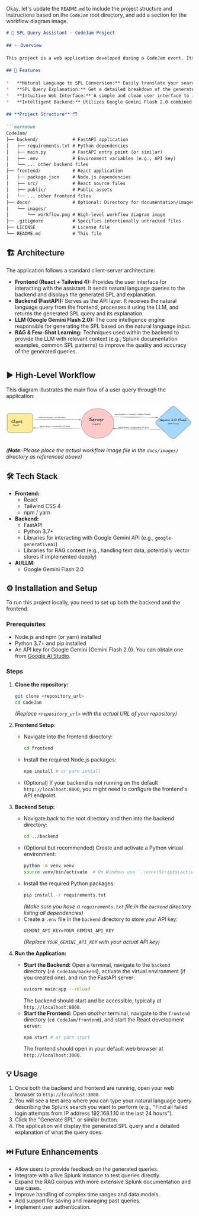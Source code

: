 Okay, let's update the `README.md` to include the project structure and instructions based on the `CodeJam` root directory, and add a section for the workflow diagram image.

```markdown
# 🧠 SPL Query Assistant - CodeJam Project

## ✨ Overview

This project is a web application developed during a CodeJam event. Its primary function is to act as an intelligent assistant for Splunk users. It allows users to enter complex search requirements in natural language (plain English), and the backend, powered by a Large Language Model, translates that request into a valid Splunk Search Processing Language (SPL) query, providing a clear explanation of the generated query.

## 🚀 Features

*   **Natural Language to SPL Conversion:** Easily translate your search needs from human language into precise SPL syntax.
*   **SPL Query Explanation:** Get a detailed breakdown of the generated SPL query, helping you understand each command and its purpose.
*   **Intuitive Web Interface:** A simple and clean user interface to input your queries and view the results.
*   **Intelligent Backend:** Utilizes Google Gemini Flash 2.0 combined with RAG (Retrieval Augmented Generation) and Few-Shot Learning techniques for accurate and relevant query generation.

## **Project Structure** 🗂️

```markdown
CodeJam/
├── backend/             # FastAPI application
│   ├── requirements.txt # Python dependencies
│   ├── main.py          # FastAPI entry point (or similar)
│   ├── .env             # Environment variables (e.g., API key)
│   └── ... other backend files
├── frontend/            # React application
│   ├── package.json     # Node.js dependencies
│   ├── src/             # React source files
│   ├── public/          # Public assets
│   └── ... other frontend files
├── docs/                # Optional: Directory for documentation/images
│   └── images/
│       └── workflow.png # High-level workflow diagram image
├── .gitignore           # Specifies intentionally untracked files
├── LICENSE              # License file
└── README.md            # This file
```

## 🏗️ Architecture

The application follows a standard client-server architecture:

*   **Frontend (React + Tailwind 4):** Provides the user interface for interacting with the assistant. It sends natural language queries to the backend and displays the generated SPL and explanation.
*   **Backend (FastAPI):** Serves as the API layer. It receives the natural language query from the frontend, processes it using the LLM, and returns the generated SPL query and its explanation.
*   **LLM (Google Gemini Flash 2.0):** The core intelligence engine responsible for generating the SPL based on the natural language input.
*   **RAG & Few-Shot Learning:** Techniques used within the backend to provide the LLM with relevant context (e.g., Splunk documentation examples, common SPL patterns) to improve the quality and accuracy of the generated queries.

```mermaid

```

## ▶️ High-Level Workflow

This diagram illustrates the main flow of a user query through the application:

![High-Level Workflow Diagram](./docs/images/Codejam.png)

*(**Note:** Please place the actual workflow image file in the `docs/images/` directory as referenced above)*

## 🛠️ Tech Stack

*   **Frontend:**
    *   React
    *   Tailwind CSS 4
    *   npm / yarn
*   **Backend:**
    *   FastAPI
    *   Python 3.7+
    *   Libraries for interacting with Google Gemini API (e.g., `google-generativeai`)
    *   Libraries for RAG context (e.g., handling text data, potentially vector stores if implemented deeply)
*   **AI/LLM:**
    *   Google Gemini Flash 2.0

## ⚙️ Installation and Setup

To run this project locally, you need to set up both the backend and the frontend.

### Prerequisites

*   Node.js and npm (or yarn) installed
*   Python 3.7+ and pip installed
*   An API key for Google Gemini (Gemini Flash 2.0). You can obtain one from [Google AI Studio](https://aistudio.google.com/).

### Steps

1.  **Clone the repository:**
    ```bash
    git clone <repository_url>
    cd CodeJam
    ```
    *(Replace `<repository_url>` with the actual URL of your repository)*

2.  **Frontend Setup:**
    *   Navigate into the frontend directory:
        ```bash
        cd frontend
        ```
    *   Install the required Node.js packages:
        ```bash
        npm install # or yarn install
        ```
    *   (Optional) If your backend is not running on the default `http://localhost:8000`, you might need to configure the frontend's API endpoint.

3.  **Backend Setup:**
    *   Navigate back to the root directory and then into the backend directory:
        ```bash
        cd ../backend
        ```
    *   (Optional but recommended) Create and activate a Python virtual environment:
        ```bash
        python -m venv venv
        source venv/bin/activate  # On Windows use `.\venv\Scripts\activate`
        ```
    *   Install the required Python packages:
        ```bash
        pip install -r requirements.txt
        ```
        *(Make sure you have a `requirements.txt` file in the `backend` directory listing all dependencies)*
    *   Create a `.env` file in the `backend` directory to store your API key:
        ```env
        GEMINI_API_KEY=YOUR_GEMINI_API_KEY
        ```
        *(Replace `YOUR_GEMINI_API_KEY` with your actual API key)*

4.  **Run the Application:**
    *   **Start the Backend:**
        Open a terminal, navigate to the `backend` directory (`cd CodeJam/backend`), activate the virtual environment (if you created one), and run the FastAPI server:
        ```bash
        uvicorn main:app --reload
        ```
        The backend should start and be accessible, typically at `http://localhost:8000`.
    *   **Start the Frontend:**
        Open *another* terminal, navigate to the `frontend` directory (`cd CodeJam/frontend`), and start the React development server:
        ```bash
        npm start # or yarn start
        ```
        The frontend should open in your default web browser at `http://localhost:3000`.

## 💡 Usage

1.  Once both the backend and frontend are running, open your web browser to `http://localhost:3000`.
2.  You will see a text area where you can type your natural language query describing the Splunk search you want to perform (e.g., "Find all failed login attempts from IP address 192.168.1.10 in the last 24 hours").
3.  Click the "Generate SPL" or similar button.
4.  The application will display the generated SPL query and a detailed explanation of what the query does.

## ⏭️ Future Enhancements

*   Allow users to provide feedback on the generated queries.
*   Integrate with a live Splunk instance to test queries directly.
*   Expand the RAG corpus with more extensive Splunk documentation and use cases.
*   Improve handling of complex time ranges and data models.
*   Add support for saving and managing past queries.
*   Implement user authentication.


